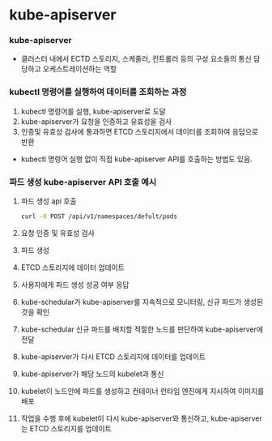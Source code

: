 # kube-apiserver

### kube-apiserver

- 클러스터 내에서 ECTD 스토리지, 스케줄러, 컨트롤러 등의 구성 요소들의 통신 담당하고 오케스트레이션하는 역할

### kubectl 명령어를 실행하여 데이터를 조회하는 과정

1. kubectl 명령어를 실행, kube-apiserver로 도달
2. kube-apiserver가 요청을 인증하고 유효성을 검사
3. 인증및 유효성 검사에 통과하면 ETCD 스토리지에서 데이터를 조회하여 응답으로 반환
- kubectl 명령어 실행 없이 직접 kube-apiserver API를 호출하는 방법도 있음.

### 파드 생성 kube-apiserver API 호출 예시

1. 파드 생성 api 호출
    
    ```bash
    curl -X POST /api/v1/namespaces/defult/pods
    ```
    
2. 요청 인증 및 유효성 검사
3. 파드 생성
4. ETCD 스토리지에 데이터 업데이트
5. 사용자에게 파드 생성 성공 여부 응답
6. kube-schedular가 kube-apiserver를 지속적으로 모니터링, 신규 파드가 생성된 것을 확인
7. kube-schedular 신규 파드를 배치할 적절한 노드를 판단하여 kube-apiserver에 전달
8. kube-apiserver가 다시 ETCD 스토리지에 데이터를 업데이트
9. kube-apiserver가 해당 노드의 kubelet과 통신
10. kubelet이 노드안에 파드를 생성하고 컨테이너 런타임 엔진에게 지시하여 이미지를 배포
11. 작업을 수행 후에 kubelet이 다시 kube-apiserver와 통신하고, kube-apiserver는 ETCD 스토리지를 업데이트